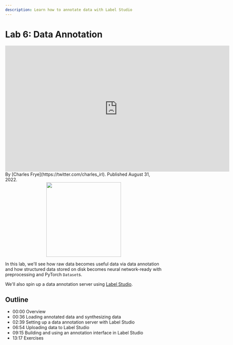 ```yaml
---
description: Learn how to annotate data with Label Studio
---
```

# Lab 6: Data Annotation

<div align="center">
<iframe width="720" height="405" src="https://www.youtube.com/embed/zoS5Fx2Ou1Y?list=PL1T8fO7ArWleMMI8KPJ_5D5XSlovTW_Ur" title="YouTube video player" frameborder="0" allow="accelerometer; autoplay; clipboard-write; encrypted-media; gyroscope; picture-in-picture" allowfullscreen></iframe>
</div>

<div class="author" markdown>
By [Charles Frye](https://twitter.com/charles_irl). Published August 31, 2022.
</div>

<div align="center">
  <a href="https://fsdl.me/lab06-colab"> <img src=https://colab.research.google.com/assets/colab-badge.svg width=240></a>
</div>

In this lab,
we'll see how raw data becomes useful data
via data annotation
and how structured data stored on disk
becomes neural network-ready
with preprocessing and PyTorch `Dataset`s.

We'll also spin up a data annotation server using
[Label Studio](https://labelstud.io).

## Outline

- 00:00 Overview
- 00:36 Loading annotated data and synthesizing data
- 02:39 Setting up a data annotation server with Label Studio
- 06:54 Uploading data to Label Studio
- 09:15 Building and using an annotation interface in Label Studio
- 13:17 Exercises
